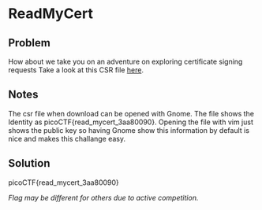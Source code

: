 # ReadMyCert

## Problem

How about we take you on an adventure on exploring certificate signing requests Take a look at this CSR file [here](https://artifacts.picoctf.net/c/421/readmycert.csr).

## Notes

The csr file when download can be opened with Gnome.  The file shows the Identity as picoCTF{read_mycert_3aa80090}.  Opening the file with vim just shows the public key so having Gnome show this information by default is nice and makes this challange easy.

## Solution

picoCTF{read_mycert_3aa80090}

*Flag may be different for others due to active competition.*

